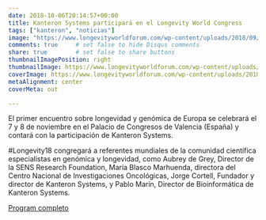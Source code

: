 ```yaml
---
date: 2018-10-06T20:14:57+00:00
title: Kanteron Systems participará en el Longevity World Congress
tags: ["kanteron", "noticias"]
image: "https://www.longevityworldforum.com/wp-content/uploads/2018/09/Longevity-2018-Participantes.jpg"
comments: true     # set false to hide Disqus comments
share: true        # set false to share buttons
thumbnailImagePosition: right
thumbnailImage: https://www.longevityworldforum.com/wp-content/uploads/2018/03/RRSS_fecha-lugar-ENG-720x445.jpg
coverImage: https://www.longevityworldforum.com/wp-content/uploads/2018/09/Longevity-2018-Participantes.jpg
metaAlignment: center
coverMeta: out

---
```

El primer encuentro sobre longevidad y genómica de Europa se celebrará el 7 y 8 de noviembre en el Palacio de Congresos de Valencia (España) y contará con la participación de Kanteron Systems.

<!--more-->

 #Longevity18 congregará a referentes mundiales de la comunidad científica especialistas en genómica y longevidad, como Aubrey de Grey, Director de la SENS Research Foundation, María Blasco Marhuenda, directora del Centro Nacional de Investigaciones Oncológicas, Jorge Cortell, Fundador y director de Kanteron Systems, y Pablo Marín, Director de Bioinformática de Kanteron Systems.

[Program completo](https://www.longevityworldforum.com/es/programa/)
